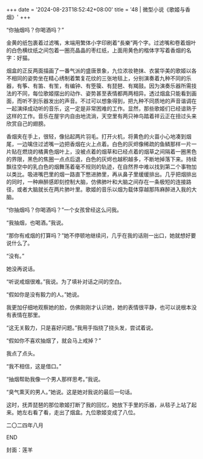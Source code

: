 +++
date = '2024-08-23T18:52:42+08:00'
title = '48 | 微型小说《歌姬与香烟》'
+++

“你抽烟吗？你喝酒吗？”

金黄的纸包裹着过滤嘴，末端用繁体小字印刷着“長樂”两个字。过滤嘴和卷着烟叶的白色横纹纸之间包着一圈亮晶晶的枣红纸，上面用黄色的楷体字写着香烟的名字：好猫。

烟盒的正反两面描画了一番气派的盛唐景象，九位浓妆艳抹、衣裳华美的歌姬以各不相同的姿势坐在精心绣制着繁复花纹的三张地毯上，分别演奏着九种不同的乐器，有筝、有笛、有笙，有编钟、有箜篌、有琵琶、有羯鼓。因为演奏乐器所需技法的不同，每位歌姬摆出的动作、姿势甚至表情都两两相异。透过烟盒只能看到画面，而听不到乐器发出的声音。不过可以想象得到，把九种不同质地的声音谐调在一起演绎成动听的音乐，这一定是非常困难的工作。显然，那些歌姬们已经谙熟于这样的工作。音乐在屋宇内自由地流淌，天空里有两只神鸟踏着祥云正在扭过头来欣赏自己的翅膀。

香烟夹在手上，很轻，像拈起两片羽毛。打开火机，将黄色的火苗小心地凑到烟尾，一边噙住过滤嘴一边把香烟在火上点着。白色的灰烬像稀疏的鱼鳞那样一片一片贴在燃烧的橘黄色烟叶上，没被点着的烟草和已经点着的烟草之间隔着一圈黑色的界限，黑色的焦圈一点点后退，白色的灰烬也越积越多，不断地掉落下来。持续飘往空中的乳白色的烟舞荡着毫不规则的轨迹，在自然界中难以找到第二个事物加以类比。吸进嘴巴里的烟一路直下憋进肺里，再从鼻子里缓缓排出。几乎把烟排出的同时，一种麻醉感即刻控制大脑，仿佛肺叶和大脑之间存在一条极短的连接路径，或者大脑就长在两片肺叶里。歌姬的音乐以烟为载体穿越那阵麻醉进入我的大脑。

“你抽烟吗？你喝酒吗？”一个女孩曾经这么问我。

“我抽烟，也喝酒。”我说。

“那你有戒烟的打算吗？”她不停顿地继续问，几乎在我的话刚一出口，她就想好要说什么了。

“没有。”

她没再说话。

“听说戒烟很难。”我说。为了填补对话之间的空白。

“假如你是没有毅力的人。”她说。

我更加仔细地观察她的脸，仿佛刚刚才认识她，她的表情很平静，也可以说根本没有表情在那里。

“这无关毅力，只是喜好问题。”我用手指挠了挠头发，尝试着说。

“假如你不喜欢抽烟了，就会马上戒掉？”

我点了点头。

“我不相信，这是借口。”

“抽烟帮助我像一个男人那样思考。”我说。

“臭气熏天的男人。”她说。这是她对我说的最后一句话。

这时，抚弄琵琶的那位歌姬打断了我的回忆，她放下手里的乐器，从毯子上站了起来。她左右看了看，走出了烟盒。九位歌姬变成了八位。

二〇二四年八月

END

封面：莲羊



